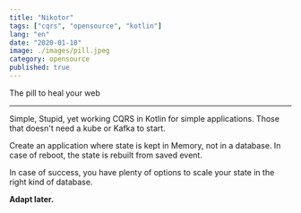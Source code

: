 ```yaml
---
title: "Nikotor"
tags: ["cqrs", "opensource", "kotlin"]
lang: "en"
date: "2020-01-10"
image: ./images/pill.jpeg
category: opensource
published: true
---
```


The pill to heal your web

---

Simple, Stupid, yet working CQRS in Kotlin for simple applications. Those that doesn't need a kube or Kafka to start.

Create an application where state is kept in Memory, not in a database. In case of
reboot, the state is rebuilt from saved event.

In case of success, you have plenty of options to scale your state in the right kind
of database.

**Adapt later.**
